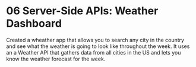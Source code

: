 # 06 Server-Side APIs: Weather Dashboard

Created a wheather app that allows you to search any city in the country and see what the weather is going to look like throughout the week. It uses an a Weather API that gathers data from all cities in the US and lets you know the weather forecast for the week.